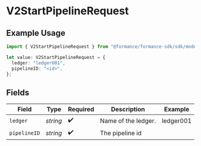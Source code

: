 # V2StartPipelineRequest

## Example Usage

```typescript
import { V2StartPipelineRequest } from "@formance/formance-sdk/sdk/models/operations";

let value: V2StartPipelineRequest = {
  ledger: "ledger001",
  pipelineID: "<id>",
};
```

## Fields

| Field               | Type                | Required            | Description         | Example             |
| ------------------- | ------------------- | ------------------- | ------------------- | ------------------- |
| `ledger`            | *string*            | :heavy_check_mark:  | Name of the ledger. | ledger001           |
| `pipelineID`        | *string*            | :heavy_check_mark:  | The pipeline id     |                     |